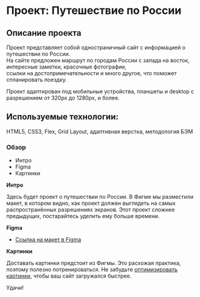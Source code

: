 # Проект: Путешествие по России

## Описание проекта  
Проект представляет собой одностраничный сайт с информацией о путешествии по России.  
На сайте предложен маршрут по городам России с запада на восток, интересные заметки, красочные фотографии,  
ссылки на достопримечательности и много другое, что поможет спланировать поездку.   

Проект адаптирован под мобильные устройства, планшеты и desktop с разрешением от 320px до 1280px, и более.

## Используемые технологии:  
HTML5, CSS3, Flex, Grid Layout, адаптивная верстка, методология БЭМ


### Обзор
* Интро
* Figma
* Картинки

**Интро**

Здесь будет проект о путешествии по России.
В Фигме мы разместили макет, в котором видно, как проект должен выглядеть на самых распространённых разрешениях экранов.
Этот проект сложнее предыдущих, постарайтесь уделить ему больше времени.

**Figma**

* [Ссылка на макет в Figma](https://www.figma.com/file/5S2WSbEFL6awjVWJ0NWL8Q/Sprint-3_-Russia-_-desktop-mobile?node-id=28503%3A0)

**Картинки**

Доставать картинки предстоит из Фигмы. Это расхожая практика, поэтому полезно потренироваться.
Не забудьте [оптимизировать картинки](https://tinypng.com/), чтобы ваш сайт загружался быстрее.

Удачи!
